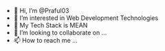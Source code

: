 - 👋 Hi, I’m @Praful03
- 👀 I’m interested in Web Development Technologies
- 🌱 My Tech Stack is MEAN
- 💞️ I’m looking to collaborate on ...
- 📫 How to reach me ...

<!---
Praful03/Praful03 is a ✨ special ✨ repository because its `README.md` (this file) appears on your GitHub profile.
You can click the Preview link to take a look at your changes.
--->
